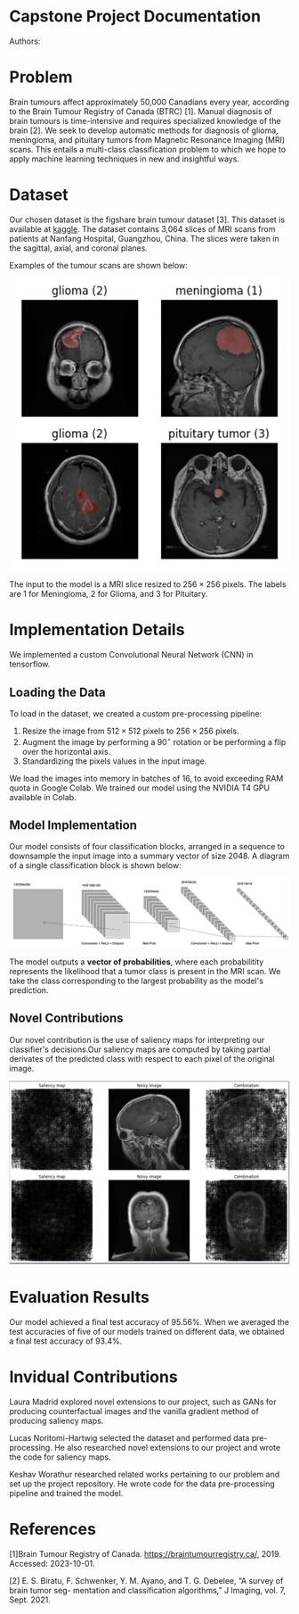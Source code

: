 # Capstone Project Documentation 

Authors: 
# Problem 
Brain tumours affect approximately 50,000 Canadians
every year, according to the Brain Tumour Registry of Canada (BTRC) [1]. Manual diagnosis
of brain tumours is time-intensive and requires specialized knowledge of the brain [2]. We seek to develop automatic methods for diagnosis of glioma, meningioma, and pituitary tumors from Magnetic Resonance
Imaging (MRI) scans. This entails a multi-class classification problem to which we hope to apply
machine learning techniques in new and insightful ways.

# Dataset 
Our chosen dataset is the figshare brain tumour dataset [3]. This dataset is available at [kaggle](https://www.kaggle.com/datasets/ashkhagan/figshare-brain-tumor-dataset/). The dataset contains 3,064 slices of MRI scans from patients at Nanfang Hospital, Guangzhou, China. The slices were taken in the sagittal, axial, and coronal planes. 

Examples of the tumour scans are shown below:

![Examples](dataset2_imgs.png)


The input to the model is a MRI slice resized to $256 \times 256$ pixels. The labels are 1 for Meningioma, 2 for Glioma, and 3 for Pituitary.



# Implementation Details 


We implemented a custom Convolutional Neural Network (CNN) in tensorflow. 


## Loading the Data 

To load in the dataset, we created a custom pre-processing pipeline:

1. Resize the image from $512 \times 512$ pixels to $256 \times 256$ pixels. 
2. Augment the image by performing a $90^\circ$ rotation or be performing a flip over the horizontal axis. 
3. Standardizing the pixels values in the input image. 

We load the images into memory in batches of 16, to avoid exceeding RAM quota in Google Colab. We trained our model using the NVIDIA T4 GPU available in Colab.

## Model Implementation  

Our model consists of four classification blocks, arranged in a sequence to downsample the input image into a summary vector of size $2048$. A diagram of a single classification block is shown below:

![Architecture](arch.png)


The model outputs a **vector of probabilities**, where each probabilitity represents the likelihood that a tumor class is present in the MRI scan. We take the class corresponding to the largest probability as the model's prediction.


## Novel Contributions 


Our novel contribution is the use of saliency maps for interpreting our classifier's decisions.Our saliency maps are computed by taking partial derivates of the predicted class with respect to each pixel of the original image.

![Saliency Maps](saliency_maps.png)



# Evaluation Results 

Our model achieved a final test accuracy of $95.56\%$. When we averaged the test accuracies of five of our models trained on different data, we obtained a final test accuracy of $93.4\%$. 



# Invidual Contributions 

Laura Madrid explored novel extensions to our project, such as GANs for producing counterfactual images and the vanilla gradient method of producing saliency maps.

Lucas Noritomi-Hartwig selected the dataset and performed data pre-processing. He also researched novel extensions to our project and wrote the code for saliency maps.

Keshav Worathur researched related works pertaining to our problem and set up the project repository. He wrote code for the data pre-processing pipeline and trained the model.



# References
[1]Brain Tumour Registry of Canada. https://braintumourregistry.ca/, 2019. Accessed: 2023-10-01. 

[2] E. S. Biratu, F. Schwenker, Y. M. Ayano, and T. G. Debelee, “A survey of brain tumor seg-
mentation and classification algorithms,” J Imaging, vol. 7, Sept. 2021.
